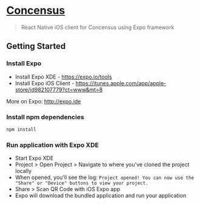 # [Concensus](https://devpost.com/software/concensus)

> React Native iOS client for Concensus using Expo framework

## Getting Started

### Install Expo
* Install Expo XDE - https://expo.io/tools
* Install Expo iOS Client - https://itunes.apple.com/app/apple-store/id982107779?ct=www&mt=8

More on Expo: http://expo.ide

### Install npm dependencies

```bash
npm install
```

### Run application with Expo XDE
* Start Expo XDE
* Project > Open Project > Navigate to where you've cloned the project locally
* When opened, you'll see the log: `Project opened! You can now use the "Share" or "Device" buttons to view your project.`
* Share > Scan QR Code with iOS Expo app
* Expo will download the bundled application and run your application
